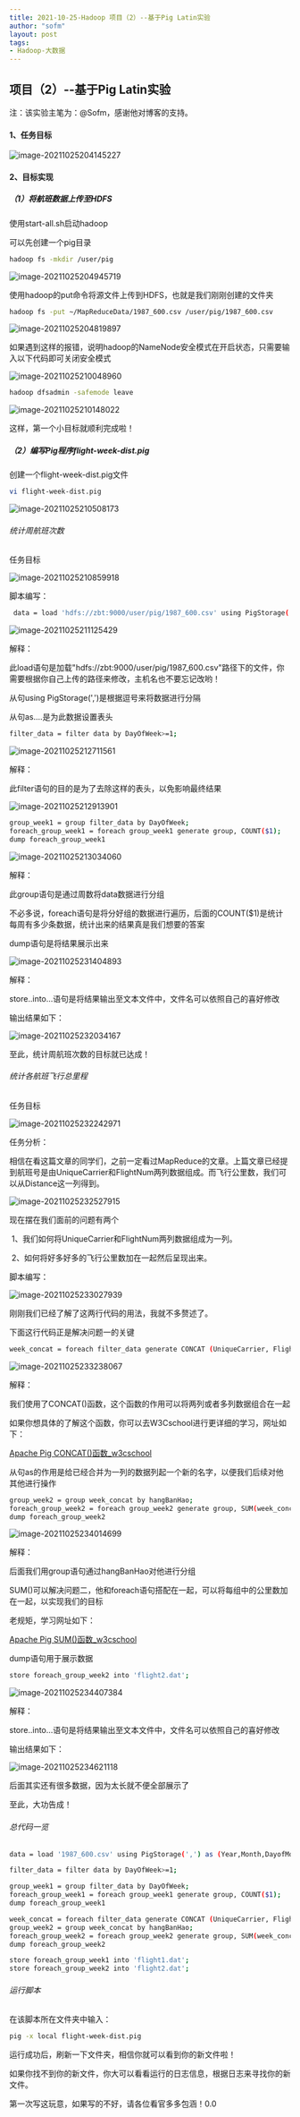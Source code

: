 ```yaml
---
title: 2021-10-25-Hadoop 项目（2）--基于Pig Latin实验
author: "sofm"
layout: post
tags: 
- Hadoop-大数据
---
```


## **项目（2）--基于Pig Latin实验**
注：该实验主笔为：@Sofm，感谢他对博客的支持。

#### 1、任务目标

![image-20211025204145227](../../src/assets/img/image-20211025204145227.png)

#### 2、目标实现

##### （1）将航班数据上传至HDFS

使用start-all.sh启动hadoop

可以先创建一个pig目录

```bash
hadoop fs -mkdir /user/pig
```

![image-20211025204945719](../../src/assets/img/image-20211025204945719.png)

使用hadoop的put命令将源文件上传到HDFS，也就是我们刚刚创建的文件夹

```bash
hadoop fs -put ~/MapReduceData/1987_600.csv /user/pig/1987_600.csv
```

![image-20211025204819897](../../src/assets/img/image-20211025204819897.png)

如果遇到这样的报错，说明hadoop的NameNode安全模式在开启状态，只需要输入以下代码即可关闭安全模式

![image-20211025210048960](../../src/assets/img/image-20211025210048960.png)

```bash
hadoop dfsadmin -safemode leave
```

![image-20211025210148022](../../src/assets/img/image-20211025210148022.png)

这样，第一个小目标就顺利完成啦！



##### （2）编写Pig程序flight-week-dist.pig

创建一个flight-week-dist.pig文件

```bash
vi flight-week-dist.pig 
```

![image-20211025210508173](../../src/assets/img/image-20211025210508173.png)

###### 统计周航班次数

任务目标

![image-20211025210859918](../../src/assets/img/image-20211025210859918.png)

脚本编写：

```bash
 data = load 'hdfs://zbt:9000/user/pig/1987_600.csv' using PigStorage(',') as (Year,Month,DayofMonth,DayOfWeek,DepTime,CRSDepTime,ArrTime,CRSArrTime,UniqueCarrier,FlightNum,TailNum,ActualElapsedTime,CRSElapsedTime,AirTime,ArrDelay,DepDelay,Origin,Dest,Distance,TaxiIn,TaxiOut,Cancelled,CancellationCode,Diverted,CarrierDelay,WeatherDelay,NASDelay,SecurityDelay,LateAircraftDelay);
```

![image-20211025211125429](../../src/assets/img/image-20211025211125429.png)

解释：

此load语句是加载"hdfs://zbt:9000/user/pig/1987_600.csv"路径下的文件，你需要根据你自己上传的路径来修改，主机名也不要忘记改哟！

从句using PigStorage(',')是根据逗号来将数据进行分隔

从句as....是为此数据设置表头

```bash
filter_data = filter data by DayOfWeek>=1;
```

![image-20211025212711561](../../src/assets/img/image-20211025212711561.png)

解释：

此filter语句的目的是为了去除这样的表头，以免影响最终结果

![image-20211025212913901](../../src/assets/img/image-20211025212913901.png)

```bash
group_week1 = group filter_data by DayOfWeek;
foreach_group_week1 = foreach group_week1 generate group, COUNT($1);
dump foreach_group_week1
```

![image-20211025213034060](../../src/assets/img/image-20211025213034060.png)

解释：

此group语句是通过周数将data数据进行分组

不必多说，foreach语句是将分好组的数据进行遍历，后面的COUNT($1)是统计每周有多少条数据，统计出来的结果真是我们想要的答案

dump语句是将结果展示出来

![image-20211025231404893](../../src/assets/img/image-20211025231404893.png)

解释：

store..into...语句是将结果输出至文本文件中，文件名可以依照自己的喜好修改

输出结果如下：

![image-20211025232034167](../../src/assets/img/image-20211025232034167.png)

至此，统计周航班次数的目标就已达成！

###### 统计各航班飞行总里程

任务目标

![image-20211025232242971](../../src/assets/img/image-20211025232242971.png)

任务分析：

相信在看这篇文章的同学们，之前一定看过MapReduce的文章。上篇文章已经提到航班号是由UniqueCarrier和FlightNum两列数据组成。而飞行公里数，我们可以从Distance这一列得到。

![image-20211025232527915](../../src/assets/img/image-20211025232527915.png)

现在摆在我们面前的问题有两个

​	1、我们如何将UniqueCarrier和FlightNum两列数据组成为一列。

​	2、如何将好多好多的飞行公里数加在一起然后呈现出来。

脚本编写：

![image-20211025233027939](../../src/assets/img/image-20211025233027939.png)

刚刚我们已经了解了这两行代码的用法，我就不多赘述了。

下面这行代码正是解决问题一的关键

```bash
week_concat = foreach filter_data generate CONCAT (UniqueCarrier, FlightNum) as hangBanHao, Distance;
```



![image-20211025233238067](../../src/assets/img/image-20211025233238067.png)

解释：

我们使用了CONCAT()函数，这个函数的作用可以将两列或者多列数据组合在一起

如果你想具体的了解这个函数，你可以去W3Cschool进行更详细的学习，网址如下：

[Apache Pig CONCAT()函数_w3cschool](https://www.w3cschool.cn/apache_pig/apache_pig_concat.html)

从句as的作用是给已经合并为一列的数据列起一个新的名字，以便我们后续对他其他进行操作

```bash
group_week2 = group week_concat by hangBanHao;
foreach_group_week2 = foreach group_week2 generate group, SUM(week_concat.Distance);
dump foreach_group_week2
```



![image-20211025234014699](../../src/assets/img/image-20211025234014699.png)

解释：

后面我们用group语句通过hangBanHao对他进行分组

SUM()可以解决问题二，他和foreach语句搭配在一起，可以将每组中的公里数加在一起，以实现我们的目标

老规矩，学习网址如下：

[Apache Pig SUM()函数_w3cschool](https://www.w3cschool.cn/apache_pig/apache_pig_sum.html)

dump语句用于展示数据

```bash
store foreach_group_week2 into 'flight2.dat';
```



![image-20211025234407384](../../src/assets/img/image-20211025234407384.png)

解释：

store..into...语句是将结果输出至文本文件中，文件名可以依照自己的喜好修改

输出结果如下：

![image-20211025234621118](../../src/assets/img/image-20211025234621118.png)

后面其实还有很多数据，因为太长就不便全部展示了

至此，大功告成！



###### 总代码一览

```bash
data = load '1987_600.csv' using PigStorage(',') as (Year,Month,DayofMonth,DayOfWeek,DepTime,CRSDepTime,ArrTime,CRSArrTime,UniqueCarrier,FlightNum,TailNum,ActualElapsedTime,CRSElapsedTime,AirTime,ArrDelay,DepDelay,Origin,Dest,Distance,TaxiIn,TaxiOut,Cancelled,CancellationCode,Diverted,CarrierDelay,WeatherDelay,NASDelay,SecurityDelay,LateAircraftDelay);

filter_data = filter data by DayOfWeek>=1;

group_week1 = group filter_data by DayOfWeek;
foreach_group_week1 = foreach group_week1 generate group, COUNT($1);
dump foreach_group_week1

week_concat = foreach filter_data generate CONCAT (UniqueCarrier, FlightNum) as hangBanHao, Distance;
group_week2 = group week_concat by hangBanHao;
foreach_group_week2 = foreach group_week2 generate group, SUM(week_concat.Distance);
dump foreach_group_week2

store foreach_group_week1 into 'flight1.dat';
store foreach_group_week2 into 'flight2.dat';
```



###### 运行脚本

在该脚本所在文件夹中输入：

```bash
pig -x local flight-week-dist.pig
```

运行成功后，刷新一下文件夹，相信你就可以看到你的新文件啦！

如果你找不到你的新文件，你大可以看看运行的日志信息，根据日志来寻找你的新文件。

第一次写这玩意，如果写的不好，请各位看官多多包涵！0.0

